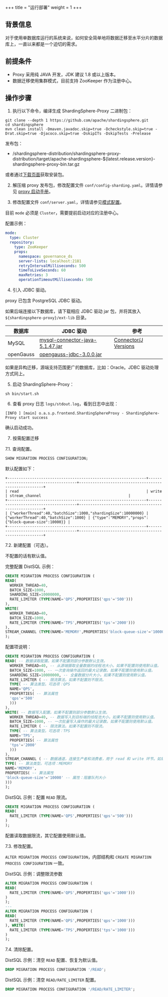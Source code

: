 +++
title = "运行部署"
weight = 1
+++

## 背景信息

对于使用单数据库运行的系统来说，如何安全简单地将数据迁移至水平分片的数据库上，一直以来都是一个迫切的需求。

## 前提条件

-  Proxy 采用纯  JAVA 开发，JDK 建议 1.8 或以上版本。
- 数据迁移使用集群模式，目前支持 ZooKeeper 作为注册中心。

## 操作步骤

1. 执行以下命令，编译生成 ShardingSphere-Proxy 二进制包：

```
git clone --depth 1 https://github.com/apache/shardingsphere.git
cd shardingsphere
mvn clean install -Dmaven.javadoc.skip=true -Dcheckstyle.skip=true -Drat.skip=true -Djacoco.skip=true -DskipITs -DskipTests -Prelease
```

发布包：
- /shardingsphere-distribution/shardingsphere-proxy-distribution/target/apache-shardingsphere-${latest.release.version}-shardingsphere-proxy-bin.tar.gz

或者通过[下载页面]( https://shardingsphere.apache.org/document/current/cn/downloads/ )获取安装包。

2. 解压缩 proxy 发布包，修改配置文件 `conf/config-sharding.yaml`。详情请参见 [proxy 启动手册](/cn/user-manual/shardingsphere-proxy/startup/bin/)。

3. 修改配置文件 `conf/server.yaml`，详情请参见[模式配置](/cn/user-manual/shardingsphere-jdbc/yaml-config/mode/)。

目前 `mode` 必须是 `Cluster`，需要提前启动对应的注册中心。

配置示例：
```yaml
mode:
  type: Cluster
  repository:
    type: ZooKeeper
    props:
      namespace: governance_ds
      server-lists: localhost:2181
      retryIntervalMilliseconds: 500
      timeToLiveSeconds: 60
      maxRetries: 3
      operationTimeoutMilliseconds: 500
```

4. 引入 JDBC 驱动。

proxy 已包含 PostgreSQL JDBC 驱动。

如果后端连接以下数据库，请下载相应 JDBC 驱动 jar 包，并将其放入 `${shardingsphere-proxy}/ext-lib` 目录。

| 数据库                 | JDBC 驱动                                                                                                                                                          | 参考                                                                                             |
| --------------------- | ------------------------------------------------------------------------------------------------------------------------------------------------------------------ | ------------------------------------------------------------------------------------------------ |
| MySQL                 | [mysql-connector-java-5.1.47.jar]( https://repo1.maven.org/maven2/mysql/mysql-connector-java/5.1.47/mysql-connector-java-5.1.47.jar )                              | [Connector/J Versions]( https://dev.mysql.com/doc/connector-j/5.1/en/connector-j-versions.html ) |
| openGauss             | [opengauss-jdbc-3.0.0.jar]( https://repo1.maven.org/maven2/org/opengauss/opengauss-jdbc/3.0.0/opengauss-jdbc-3.0.0.jar ) |                                                                                                  |

如果是异构迁移，源端支持范围更广的数据库，比如：Oracle。JDBC 驱动处理方式同上。

5. 启动 ShardingSphere-Proxy：

```
sh bin/start.sh
```

6. 查看 proxy 日志 `logs/stdout.log`，看到日志中出现：

```
[INFO ] [main] o.a.s.p.frontend.ShardingSphereProxy - ShardingSphere-Proxy start success
```

确认启动成功。

7. 按需配置迁移

7.1. 查询配置。

```sql
SHOW MIGRATION PROCESS CONFIGURATION;
```

默认配置如下：

```
+--------------------------------------------------------------+--------------------------------------+------------------------------------------------------+
| read                                                         | write                                | stream_channel                                       |
+--------------------------------------------------------------+--------------------------------------+------------------------------------------------------+
| {"workerThread":40,"batchSize":1000,"shardingSize":10000000} | {"workerThread":40,"batchSize":1000} | {"type":"MEMORY","props":{"block-queue-size":10000}} |
+--------------------------------------------------------------+--------------------------------------+------------------------------------------------------+
```

7.2. 新建配置（可选）。

不配置的话有默认值。

完整配置 DistSQL 示例：

```sql
CREATE MIGRATION PROCESS CONFIGURATION (
READ(
  WORKER_THREAD=40,
  BATCH_SIZE=1000,
  SHARDING_SIZE=10000000,
  RATE_LIMITER (TYPE(NAME='QPS',PROPERTIES('qps'='500')))
),
WRITE(
  WORKER_THREAD=40,
  BATCH_SIZE=1000,
  RATE_LIMITER (TYPE(NAME='TPS',PROPERTIES('tps'='2000')))
),
STREAM_CHANNEL (TYPE(NAME='MEMORY',PROPERTIES('block-queue-size'='10000')))
);
```

配置项说明：

```sql
CREATE MIGRATION PROCESS CONFIGURATION (
READ( -- 数据读取配置。如果不配置则部分参数默认生效。
  WORKER_THREAD=40, -- 从源端摄取全量数据的线程池大小。如果不配置则使用默认值。
  BATCH_SIZE=1000, -- 一次查询操作返回的最大记录数。如果不配置则使用默认值。
  SHARDING_SIZE=10000000, -- 全量数据分片大小。如果不配置则使用默认值。
  RATE_LIMITER ( -- 限流算法。如果不配置则不限流。
  TYPE( -- 算法类型。可选项：QPS
  NAME='QPS',
  PROPERTIES( -- 算法属性
  'qps'='500'
  )))
),
WRITE( -- 数据写入配置。如果不配置则部分参数默认生效。
  WORKER_THREAD=40, -- 数据写入到目标端的线程池大小。如果不配置则使用默认值。
  BATCH_SIZE=1000, -- 一次批量写入操作的最大记录数。如果不配置则使用默认值。
  RATE_LIMITER ( -- 限流算法。如果不配置则不限流。
  TYPE( -- 算法类型。可选项：TPS
  NAME='TPS',
  PROPERTIES( -- 算法属性
  'tps'='2000'
  )))
),
STREAM_CHANNEL ( -- 数据通道，连接生产者和消费者，用于 read 和 write 环节。如果不配置则默认使用 MEMORY 类型。
TYPE( -- 算法类型。可选项：MEMORY
NAME='MEMORY',
PROPERTIES( -- 算法属性
'block-queue-size'='10000' -- 属性：阻塞队列大小
)))
);
```

DistSQL 示例：配置 `READ` 限流。

```sql
CREATE MIGRATION PROCESS CONFIGURATION (
READ(
  RATE_LIMITER (TYPE(NAME='QPS',PROPERTIES('qps'='500')))
)
);
```

配置读取数据限流，其它配置使用默认值。

7.3. 修改配置。

`ALTER MIGRATION PROCESS CONFIGURATION`，内部结构和 `CREATE MIGRATION PROCESS CONFIGURATION` 一致。

DistSQL 示例：调整限流参数

```sql
ALTER MIGRATION PROCESS CONFIGURATION (
READ(
  RATE_LIMITER (TYPE(NAME='QPS',PROPERTIES('qps'='1000')))
)
);
---
ALTER MIGRATION PROCESS CONFIGURATION (
READ(
  RATE_LIMITER (TYPE(NAME='QPS',PROPERTIES('qps'='1000')))
), WRITE(
  RATE_LIMITER (TYPE(NAME='TPS',PROPERTIES('tps'='1000')))
)
);
```

7.4. 清除配置。

DistSQL 示例：清空 `READ` 配置、恢复为默认值。

```sql
DROP MIGRATION PROCESS CONFIGURATION '/READ';
```

DistSQL 示例：清空 `READ/RATE_LIMITER` 配置。

```sql
DROP MIGRATION PROCESS CONFIGURATION '/READ/RATE_LIMITER';
```
